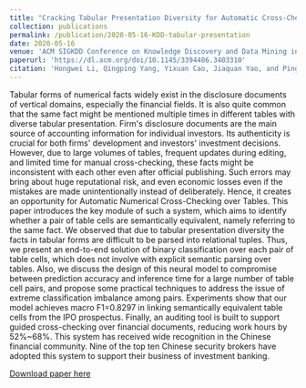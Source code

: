 ```yaml
---
title: "Cracking Tabular Presentation Diversity for Automatic Cross-Checking over Numerical Facts"
collection: publications
permalink: /publication/2020-05-16-KDD-tabular-presentation
date: 2020-05-16
venue: 'ACM SIGKDD Conference on Knowledge Discovery and Data Mining in San Diego, California, USA'
paperurl: 'https://dl.acm.org/doi/10.1145/3394486.3403310'
citation: 'Hongwei Li, Qingping Yang, Yixuan Cao, Jiaquan Yao, and Ping Luo. Cracking Tabular Presentation Diversity for Automatic Cross-Checking over Numerical Facts. In Proceedings of the 26th ACM SIGKDD International Conference on Knowledge Discovery & Data Mining, Aug 23-27, 2020, San Diego, California.'
---
```

Tabular forms of numerical facts widely exist in the disclosure documents of vertical domains, especially the financial fields. It is also quite common that the same fact might be mentioned multiple times in different tables with diverse tabular presentation. Firm's disclosure documents are the main source of accounting information for individual investors. Its authenticity is crucial for both firms' development and investors' investment decisions. However, due to large volumes of tables, frequent updates during editing, and limited time for manual cross-checking, these facts might be inconsistent with each other even after official publishing. Such errors may bring about huge reputational risk, and even economic losses even if the mistakes are made unintentionally instead of deliberately. Hence, it creates an opportunity for Automatic Numerical Cross-Checking over Tables. This paper introduces the key module of such a system, which aims to identify whether a pair of table cells are semantically equivalent, namely referring to the same fact. We observed that due to tabular presentation diversity the facts in tabular forms are difficult to be parsed into relational tuples. Thus, we present an end-to-end solution of binary classification over each pair of table cells, which does not involve with explicit semantic parsing over tables. Also, we discuss the design of this neural model to compromise between prediction accuracy and inference time for a large number of table cell pairs, and propose some practical techniques to address the issue of extreme classification imbalance among pairs. Experiments show that our model achieves macro F1=0.8297 in linking semantically equivalent table cells from the IPO prospectus. Finally, an auditing tool is built to support guided cross-checking over financial documents, reducing work hours by 52%~68%. This system has received wide recognition in the Chinese financial community. Nine of the top ten Chinese security brokers have adopted this system to support their business of investment banking.

[Download paper here](http://hw446.github.io/files/2020-KDD-tabular-presentation.pdf)
